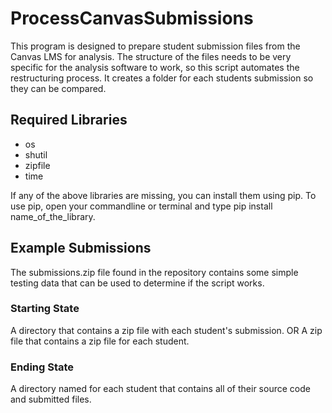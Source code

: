 # ProcessCanvasSubmissions

This program is designed to prepare student submission files from the Canvas LMS for analysis. The structure of the files needs to be very specific for the analysis software to work, so this script automates the restructuring process. It creates a folder for each students submission so they can be compared.

<h2>Required Libraries</h2>
<ul>
<li>os</li>
<li>shutil</li>
<li>zipfile</li>
<li>time</li>
</ul>

If any of the above libraries are missing, you can install them using pip. To use pip, open your commandline or terminal and type pip install name_of_the_library.

<h2>Example Submissions</h2>
The submissions.zip file found in the repository contains some simple testing data that can be used to determine if the script works.
<h3>Starting State</h3>
A directory that contains a zip file with each student's submission.
OR
A zip file that contains a zip file for each student.
<h3>Ending State</h3>
A directory named for each student that contains all of their source code and submitted files.
